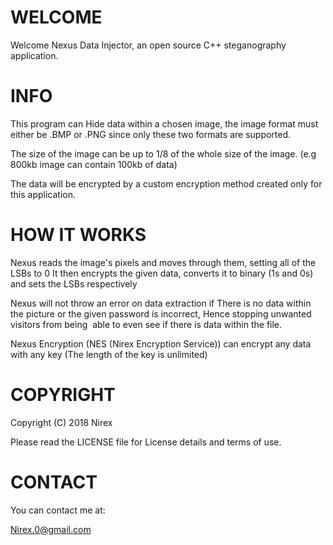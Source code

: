 WELCOME
=======

Welcome Nexus Data Injector, an open source C++ steganography application.

INFO
====

This program can Hide data within a chosen image, the image format must either be .BMP or .PNG 
since only these two formats are supported.

The size of the image can be up to 1/8 of the whole size of the image.
(e.g 800kb image can contain 100kb of data)

The data will be encrypted by a custom encryption method created only for this application.

HOW IT WORKS
============

Nexus reads the image's pixels and moves through them, setting all of the LSBs to 0
It then encrypts the given data, converts it to binary (1s and 0s) and sets the LSBs respectively

Nexus will not throw an error on data extraction if There is no data within the picture or the given password is incorrect,
Hence stopping unwanted visitors from being  able to even see if there is data within the file.

Nexus Encryption (NES (Nirex Encryption Service)) can encrypt any data with any key (The length of the key is unlimited)

COPYRIGHT
=========

Copyright (C) 2018 Nirex

Please read the LICENSE file for License details and terms of use.

CONTACT
=======

You can contact me at:

Nirex.0@gmail.com
